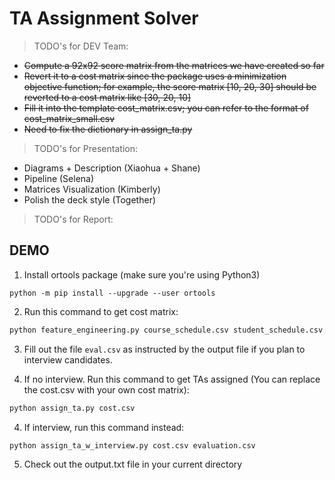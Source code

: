 # TA Assignment Solver

> TODO's for DEV Team:
- ~~Compute a 92x92 score matrix from the matrices we have created so far~~
- ~~Revert it to a cost matrix since the package uses a minimization objective function; for example, the score matrix [10, 20, 30] should be reverted to a cost matrix like [30, 20, 10]~~
- ~~Fill it into the template cost_matrix.csv; you can refer to the format of cost_matrix_small.csv~~
- ~~Need to fix the dictionary in assign_ta.py~~

> TODO's for Presentation:
- Diagrams + Description (Xiaohua + Shane)
- Pipeline (Selena)
- Matrices Visualization (Kimberly)
- Polish the deck style (Together)

> TODO's for Report:


## DEMO
1. Install ortools package (make sure you're using Python3)
```
python -m pip install --upgrade --user ortools
```
2. Run this command to get cost matrix:
```bash
python feature_engineering.py course_schedule.csv student_schedule.csv undergrad_preferences.csv grades.csv cost.csv
```
3. Fill out the file `eval.csv` as instructed by the output file if you plan to interview candidates.

3. If no interview. Run this command to get TAs assigned (You can replace the cost.csv with your own cost matrix):
```bash
python assign_ta.py cost.csv
```

4. If interview, run this command instead:
```bash
python assign_ta_w_interview.py cost.csv evaluation.csv
```

5. Check out the output.txt file in your current directory
